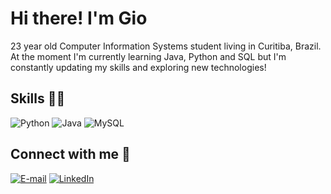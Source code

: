 # Hi there! I'm Gio 

23 year old Computer Information Systems student living in Curitiba, Brazil. 
At the moment I'm currently learning Java, Python and SQL but I'm constantly updating my skills and exploring new technologies!

## Skills 👩‍💻
![Python](https://img.shields.io/badge/Python-1B390E?style=for-the-badge&logo=python&logoColor=white
) ![Java](https://img.shields.io/badge/Java-254D13?style=for-the-badge&logo=openjdk&logoColor=white) ![MySQL](https://img.shields.io/badge/MySQL-2E6218?style=for-the-badge&logo=mysql&logoColor=white)

## Connect with me 🚀
[![E-mail](	https://img.shields.io/badge/Gmail-38761d?style=for-the-badge&logo=gmail&logoColor=white)](mailto:giovanakrocha12@gmail.com) [![LinkedIn](https://img.shields.io/badge/LinkedIn-428A22?style=for-the-badge&logo=linkedin&logoColor=white)](www.linkedin.com/in/giovanakr/)
